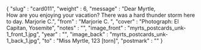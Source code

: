 {
  "slug" : "card011",
  "weight" : 6,
  "message" : "Dear Myrtle,<br>How are you enjoying your vacation? There was a hard thunder storm here to day. Marjorie C.",
  "from" : "Marjorie C. ",
  "cover" : "Photograph: El Capitan, Yosemite",
  "notes" : "",
  "image_front" : "myrts_postcards_unk-1_front_1.jpg",
  "year" : "",
  "image_back" : "myrts_postcards_unk-1_back_1.jpg",
  "to" : "Miss Myrtle, 123 [torn]",
  "postmark" : ""
}
